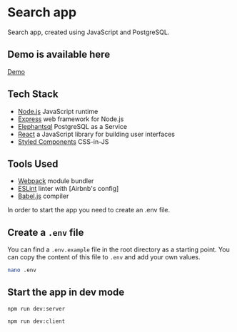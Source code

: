 # Search app

Search app, created using JavaScript and PostgreSQL.

## Demo is available here

[Demo](http://143.198.20.1/)

## Tech Stack

- [Node.js](https://nodejs.org/en/) JavaScript runtime
- [Express](https://expressjs.com/) web framework for Node.js
- [Elephantsql](https://elephantsql.com) PostgreSQL as a Service
- [React](https://reactjs.org/) a JavaScript library for building user interfaces
- [Styled Components](https://www.styled-components.com/) CSS-in-JS

## Tools Used

- [Webpack](https://webpack.js.org/) module bundler
- [ESLint](http://eslint.org/) linter with [Airbnb's config]
- [Babel.js](https://babeljs.io/) compiler

In order to start the app you need to create an .env file.

## Create a `.env` file

You can find a `.env.example` file in the root directory as a starting point. You can copy the content of this file to `.env` and add your own values.

``` bash
nano .env
```

## Start the app in dev mode

```
npm run dev:server
```
```
npm run dev:client
